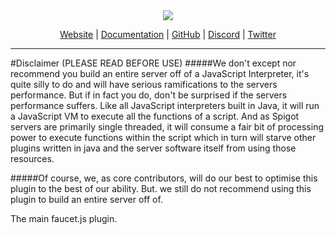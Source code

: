 <div align="center">
 <img src="https://github.com/FaucetJS/faucetjs.github.io/blob/master/images/logo.png?raw=true">
 <p align="center"><a href="https://faucet.js.org">Website</a> | <a href="https://faucet.js.org/docs/">Documentation</a> | <a href="https://github.com/FaucetJS">GitHub</a> | <a href="https://discord.gg/wEuCnhB">Discord</a> | <a href="https://twitter.com/faucetjs">Twitter</a> </p>
 <hr />
</div>

#Disclaimer (PLEASE READ BEFORE USE)
#####We don't except nor recommend you build an entire server off of a JavaScript Interpreter, it's quite silly to do and will have serious ramifications to the servers performance. But if in fact you do, don't be surprised if the servers performance suffers. Like all JavaScript interpreters built in Java, it will run a JavaScript VM to execute all the functions of a script. And as Spigot servers are primarily single threaded, it will consume a fair bit of processing power to execute functions within the script which in turn will starve other plugins written in java and the server software itself from using those resources. 

#####Of course, we, as core contributors, will do our best to optimise this plugin to the best of our ability. But. we still do not recommend using this plugin to build an entire server off of.

The main faucet.js plugin.
